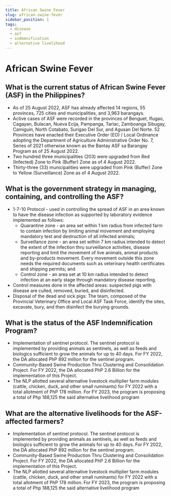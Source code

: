 ```yaml
---
title: African Swine Fever
slug: african-swine-fever
sidebar_position: 1
tags:
  - disease
  - asf
  - indemnification
  - alternative livelihood
---
```


# African Swine Fever

## What is the current status of African Swine Fever (ASF) in the Philippines?

- As of 25 August 2022, ASF has already affected 14 regions, 55 provinces, 725 cities and municipalities, and 3,963 barangays.
- Active cases of ASF were recorded in the provinces of Benguet, Ifugao, Cagayan, Bulacan, Nueva Ecija, Pampanga, Tarlac, Zamboanga Sibugay, Camiguin, North Cotabato, Surigao Del Sur, and Agusan Del Norte.
52 Provinces have enacted their Executive Order (EO) / Local Ordinance adopting the Department of Agriculture Administrative Order No. 7, Series of 2021 otherwise known as the Bantay ASF sa Barangay Program as of 25 August 2022.
- Two hundred three municipalities (203) were upgraded from Red (Infected) Zone to Pink (Buffer) Zone as of 4 August 2022.
- Thirty-three (33) municipalities were upgraded from Pink (Buffer) Zone to Yellow (Surveillance) Zone as of 4 August 2022.

## What is the government strategy in managing, containing, and controlling the ASF?

- 1-7-10 Protocol - used in controlling the spread of ASF in an area known to have the disease infection as supported by laboratory evidence implemented as follows:
  - Quarantine zone - an area set within 1 km radius from infected farm to contain infection by limiting animal movement and employing mandatory test and destruction of all infected animals;
  - Surveillance zone - an area set within 7 km radius intended to detect the extent of the infection thru surveillance activities, disease reporting and limit the movement of live animals, animal products and by-products movement. Every movement outside this zone needs the required documents such as veterinary health certificates and shipping permits; and
  - Control zone - an area set at 10 km radius intended to detect infection at an early stage through mandatory disease reporting. 
- Control measures done in the affected areas: suspected pigs with disease are culled, removed, buried, and disinfected.
- Disposal of the dead and sick pigs: The team, composed of the Provincial Veterinary Office and Local ASF Task Force, identify the sites, excavate, bury, and then disinfect the burying grounds.

## What is the status of the ASF Indemnification Program?

- Implementation of sentinel protocol. The sentinel protocol is implemented by providing animals as sentinels, as well as feeds and biologics sufficient to grow the animals for up to 40 days. For FY 2022, the DA allocated PhP 892 million for the sentinel program.
- Community-Based Swine Production Thru Clustering and Consolidation Project. For FY 2022, the DA allocated PhP 2.6 Billion for the implementation of this Project.
- The NLP allotted several alternative livestock multiplier farm modules (cattle, chicken, duck, and other small ruminants) for FY 2022 with a total allotment of PhP 178 million. For FY 2023, the program is proposing a total of Php 188,125 the said alternative livelihood program

## What are the alternative livelihoods for the ASF-affected farmers?

- Implementation of sentinel protocol. The sentinel protocol is implemented by providing animals as sentinels, as well as feeds and biologics sufficient to grow the animals for up to 40 days. For FY 2022, the DA allocated PhP 892 million for the sentinel program.
- Community-Based Swine Production Thru Clustering and Consolidation Project. For FY 2022, the DA allocated PhP 2.6 Billion for the implementation of this Project.
- The NLP allotted several alternative livestock multiplier farm modules (cattle, chicken, duck, and other small ruminants) for FY 2022 with a total allotment of PhP 178 million. For FY 2023, the program is proposing a total of Php 188,125 the said alternative livelihood program

